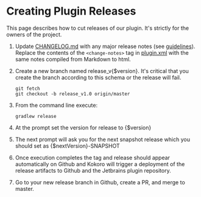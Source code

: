 # Creating Plugin Releases

This page describes how to cut releases of our plugin. It's strictly for the owners of the project.

1. Update [CHANGELOG.md](https://github.com/GoogleCloudPlatform/google-cloud-intellij/blob/master/CHANGELOG.md) with any major release notes (see [guidelines](http://keepachangelog.com/en/0.3.0/)). Replace the contents of the `<change-notes>` tag in [plugin.xml](https://github.com/GoogleCloudPlatform/google-cloud-intellij/blob/master/google-cloud-tools-plugin/resources/META-INF/plugin.xml) with the same notes compiled from Markdown to html.
1. Create a new branch named release_v{$version}.  It's critical that you create the branch according to this schema or the release will fail.

    ```
    git fetch
    git checkout -b release_v1.0 origin/master
    ```

1. From the command line execute:
    
    ```
    gradlew release
    ```
    
1. At the prompt set the version for release to {$version}
1. The next prompt will ask you for the next snapshot release which you should set as {$nextVersion}-SNAPSHOT
1. Once execution completes the tag and release should appear automatically on Github and Kokoro will trigger a deployment of the release artifacts to Github and the Jetbrains plugin repository.
1. Go to your new release branch in Github, create a PR, and merge to master.
